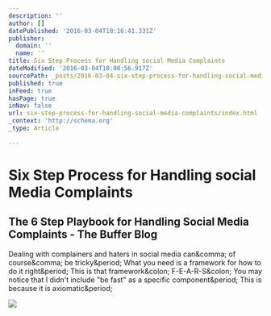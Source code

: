 ```yaml
---
description: ''
author: []
datePublished: '2016-03-04T18:16:41.331Z'
publisher:
  domain: ''
  name: ''
title: Six Step Process for Handling social Media Complaints
dateModified: '2016-03-04T18:08:56.917Z'
sourcePath: _posts/2016-03-04-six-step-process-for-handling-social-media-complaints.md
published: true
inFeed: true
hasPage: true
inNav: false
url: six-step-process-for-handling-social-media-complaints/index.html
_context: 'http://schema.org'
_type: Article

---
```

# Six Step Process for Handling social Media Complaints

<article style=""><h1>The 6 Step Playbook for Handling Social Media Complaints - The Buffer Blog</h1><p>Dealing with complainers and haters in social media can&amp;comma; of course&amp;comma; be tricky&amp;period; What you need is a framework for how to do it right&amp;period; This is that framework&amp;colon; F-E-A-R-S&amp;colon; You may notice that I didn't include "be fast" as a specific component&amp;period; This is because it is axiomatic&amp;period;</p><img src="https://blog.bufferapp.com/wp-content/uploads/2016/03/jay-baer.jpg" /></article>